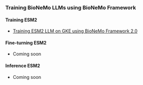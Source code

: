 ### Training BioNeMo LLMs using BioNeMo Framework

#### Training ESM2

- [Training ESM2 LLM on GKE using BioNeMo Framework 2.0](./esm2/README.md)

#### Fine-turning ESM2

- Coming soon

#### Inference ESM2

- Coming soon
